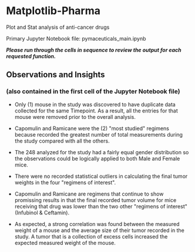 # Matplotlib-Pharma
Plot and Stat analysis of anti-cancer drugs

Primary Jupyter Notebook file: pymaceuticals_main.ipynb

**_Please run through the cells in sequence to review the output for each requested function._**

## Observations and Insights
### (also contained in the first cell of the Jupyter Notebook file)

* Only (1) mouse in the study was discovered to have duplicate data collected for the same Timepoint.  As a result, all the entries for that mouse were removed prior to the overall analysis.

* Capomulin and Ramicane were the (2) "most studied" regimens because recorded the greatest number of total measurements during the study compared with all the others.

* The 248 analyzed for the study had a fairly equal gender distribution so the observations could be logically applied to both Male and Female mice.

* There were no recorded statistical outliers in calculating the final tumor weights in the four "regimens of interest".

* Capomulin and Ramicane are regimens that continue to show promissing results in that the final recorded tumor volume for mice receiving that drug was lower than the two other "regimens of interest" (Infubinol & Ceftamin).

* As expected, a strong correlation was found between the measured weight of a mouse and the average size of their tumor recorded in the study.  A tumor that is a collection of excess cells increased the expected measured weight of the mouse.
